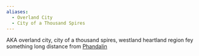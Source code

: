 ```yaml
---
aliases:
  - Overland City
  - City of a Thousand Spires
---
```

AKA overland city, city of a thousand spires, westland heartland region fey something long distance from [Phandalin](Phandalin.md)
